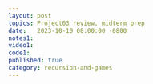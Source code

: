 ```yaml
---
layout: post
topics: Project03 review, midterm prep
date:   2023-10-10 08:00:00 -0800
notes1: 
video1: 
code1: 
published: true
category: recursion-and-games
---
```


